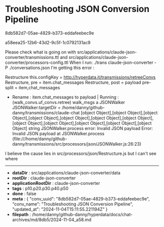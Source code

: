 # Troubleshooting JSON Conversion Pipeline

8db582d7-05ae-4829-b373-eddafeebec9e

a58eea25-12b6-43d2-9c5f-1c0792131ac9

Please check what is going on with src/applications/claude-json-converter/transmissions.ttl and src/applications/claude-json-converter/processors-config.ttl 
When I run:
 ./trans claude-json-converter -P ./conversations.json
I'm getting this error :

Restructure this.configKey = http://hyperdata.it/transmissions/retreeConvs
Restructure, pre = item.chat_messages
Restructure, post = payload
pre- split = item,chat_messages
 - Rename : item.chat_messages to payload
| Running :  (walk_convs.uf_convs.retree) walk_msgs a JSONWalker
JSONWalker:targetDir =  /home/danny/github-danny/transmissions/claude-chat
[object Object],[object Object],[object Object],[object Object],[object Object],[object Object],[object Object],[object Object],[object Object],[object Object],[object Object],[object Object]
string
JSONWalker.process error: Invalid JSON payload
Error: Invalid JSON payload
    at JSONWalker.process (file:///home/danny/github-danny/transmissions/src/processors/json/JSONWalker.js:26:23)

I believe the cause lies in  src/processors/json/Restructure.js but I can't see where

---

* **dataDir** : src/applications/claude-json-converter/data
* **rootDir** : claude-json-converter
* **applicationRootDir** : claude-json-converter
* **tags** : p10.p20.p30.p40.p50
* **done** : false
* **meta** : {
  "conv_uuid": "8db582d7-05ae-4829-b373-eddafeebec9e",
  "conv_name": "Troubleshooting JSON Conversion Pipeline",
  "updated_at": "2024-11-04T15:11:55.221194Z"
}
* **filepath** : /home/danny/github-danny/hyperdata/docs/chat-archives/md/8db5/2024-11-04_a58.md